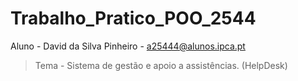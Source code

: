 # Trabalho_Pratico_POO_2544

Aluno - David da Silva Pinheiro - a25444@alunos.ipca.pt
> Tema - Sistema de gestão e apoio a assistências. (HelpDesk)
